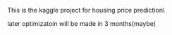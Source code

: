This is the kaggle project for housing price prediction\

later optimizatoin will be made in 3 months(maybe)
